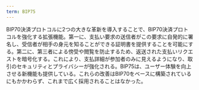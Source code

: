 ```yaml
---
term: BIP75
---
```

BIP70決済プロトコルに2つの大きな革新を導入することで、BIP70決済プロトコルを強化する拡張機能。第一に、支払い要求の送信者がこの要求に自発的に署名し、受信者が相手の身元を知ることができる証明書を提供することを可能にする。第二に、第三者による傍受や閲覧を防止するため、返送された支払いリクエストを暗号化する。これにより、支払詳細が参加者のみに見えるようになり、取引のセキュリティとプライバシーが強化される。BIP75は、ユーザー体験を向上させる新機能も提供している。これらの改善はBIP70をベースに構築されているにもかかわらず、これまで広く採用されることはなかった。